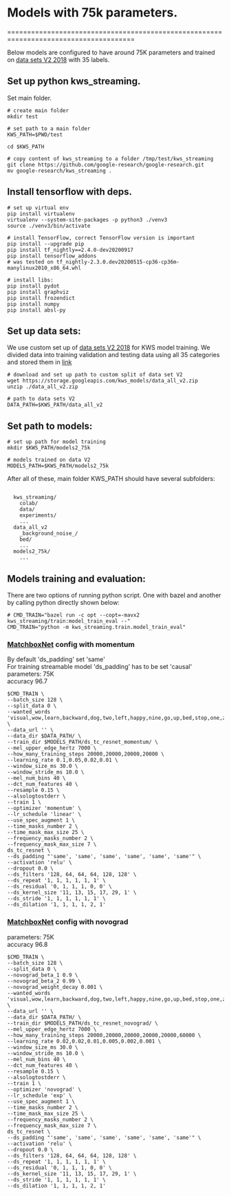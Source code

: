 # Models with 75k parameters.
======================================================================================

Below models are configured to have around 75K parameters and trained on [data sets V2 2018](https://storage.googleapis.com/download.tensorflow.org/data/speech_commands_v0.02.tar.gz) with 35 labels.


## Set up python kws_streaming.

Set main folder.
```shell
# create main folder
mkdir test

# set path to a main folder
KWS_PATH=$PWD/test

cd $KWS_PATH
```

```shell
# copy content of kws_streaming to a folder /tmp/test/kws_streaming
git clone https://github.com/google-research/google-research.git
mv google-research/kws_streaming .
```

## Install tensorflow with deps.
```shell
# set up virtual env
pip install virtualenv
virtualenv --system-site-packages -p python3 ./venv3
source ./venv3/bin/activate

# install TensorFlow, correct TensorFlow version is important
pip install --upgrade pip
pip install tf_nightly==2.4.0-dev20200917
pip install tensorflow_addons
# was tested on tf_nightly-2.3.0.dev20200515-cp36-cp36m-manylinux2010_x86_64.whl

# install libs:
pip install pydot
pip install graphviz
pip install frozendict
pip install numpy
pip install absl-py
```

## Set up data sets:

We use custom set up of [data sets V2 2018](https://storage.googleapis.com/download.tensorflow.org/data/speech_commands_v0.02.tar.gz) for KWS model training.
We divided data into training validation and testing data using all 35 categories and stored them in [link](https://storage.googleapis.com/kws_models/data_all_v2.zip)


```shell
# download and set up path to custom split of data set V2
wget https://storage.googleapis.com/kws_models/data_all_v2.zip
unzip ./data_all_v2.zip

# path to data sets V2
DATA_PATH=$KWS_PATH/data_all_v2
```

## Set path to models:

```shell
# set up path for model training
mkdir $KWS_PATH/models2_75k

# models trained on data V2
MODELS_PATH=$KWS_PATH/models2_75k
```

After all of these, main folder KWS_PATH should have several subfolders:
<pre><code>
  kws_streaming/
    colab/
    data/
    experiments/
    ...
  data_all_v2
    _background_noise_/
    bed/
    ...
  models2_75k/
    ...
</code></pre>

## Models training and evaluation:


There are two options of running python script. One with bazel and another by calling python directly shown below:
```shell
# CMD_TRAIN="bazel run -c opt --copt=-mavx2 kws_streaming/train:model_train_eval --"
CMD_TRAIN="python -m kws_streaming.train.model_train_eval"
```


### [MatchboxNet](https://arxiv.org/pdf/2004.08531.pdf) config with momentum

By default 'ds_padding' set 'same' \
For training streamable model 'ds_padding' has to be set 'causal' \
parameters: 75K \
accuracy 96.7
```shell
$CMD_TRAIN \
--batch_size 128 \
--split_data 0 \
--wanted_words 'visual,wow,learn,backward,dog,two,left,happy,nine,go,up,bed,stop,one,zero,tree,seven,on,four,bird,right,eight,no,six,forward,house,marvin,sheila,five,off,three,down,cat,follow,yes' \
--data_url '' \
--data_dir $DATA_PATH/ \
--train_dir $MODELS_PATH/ds_tc_resnet_momentum/ \
--mel_upper_edge_hertz 7000 \
--how_many_training_steps 20000,20000,20000,20000 \
--learning_rate 0.1,0.05,0.02,0.01 \
--window_size_ms 30.0 \
--window_stride_ms 10.0 \
--mel_num_bins 40 \
--dct_num_features 40 \
--resample 0.15 \
--alsologtostderr \
--train 1 \
--optimizer 'momentum' \
--lr_schedule 'linear' \
--use_spec_augment 1 \
--time_masks_number 2 \
--time_mask_max_size 25 \
--frequency_masks_number 2 \
--frequency_mask_max_size 7 \
ds_tc_resnet \
--ds_padding "'same', 'same', 'same', 'same', 'same', 'same'" \
--activation 'relu' \
--dropout 0.0 \
--ds_filters '128, 64, 64, 64, 128, 128' \
--ds_repeat '1, 1, 1, 1, 1, 1' \
--ds_residual '0, 1, 1, 1, 0, 0' \
--ds_kernel_size '11, 13, 15, 17, 29, 1' \
--ds_stride '1, 1, 1, 1, 1, 1' \
--ds_dilation '1, 1, 1, 1, 2, 1'
```

### [MatchboxNet](https://arxiv.org/pdf/2004.08531.pdf) config with novograd
parameters: 75K \
accuracy 96.8
```shell
$CMD_TRAIN \
--batch_size 128 \
--split_data 0 \
--novograd_beta_1 0.9 \
--novograd_beta_2 0.99 \
--novograd_weight_decay 0.001 \
--wanted_words 'visual,wow,learn,backward,dog,two,left,happy,nine,go,up,bed,stop,one,zero,tree,seven,on,four,bird,right,eight,no,six,forward,house,marvin,sheila,five,off,three,down,cat,follow,yes' \
--data_url '' \
--data_dir $DATA_PATH/ \
--train_dir $MODELS_PATH/ds_tc_resnet_novograd/ \
--mel_upper_edge_hertz 7000 \
--how_many_training_steps 20000,20000,20000,20000,20000,60000 \
--learning_rate 0.02,0.02,0.01,0.005,0.002,0.001 \
--window_size_ms 30.0 \
--window_stride_ms 10.0 \
--mel_num_bins 40 \
--dct_num_features 40 \
--resample 0.15 \
--alsologtostderr \
--train 1 \
--optimizer 'novograd' \
--lr_schedule 'exp' \
--use_spec_augment 1 \
--time_masks_number 2 \
--time_mask_max_size 25 \
--frequency_masks_number 2 \
--frequency_mask_max_size 7 \
ds_tc_resnet \
--ds_padding "'same', 'same', 'same', 'same', 'same', 'same'" \
--activation 'relu' \
--dropout 0.0 \
--ds_filters '128, 64, 64, 64, 128, 128' \
--ds_repeat '1, 1, 1, 1, 1, 1' \
--ds_residual '0, 1, 1, 1, 0, 0' \
--ds_kernel_size '11, 13, 15, 17, 29, 1' \
--ds_stride '1, 1, 1, 1, 1, 1' \
--ds_dilation '1, 1, 1, 1, 2, 1'
```
